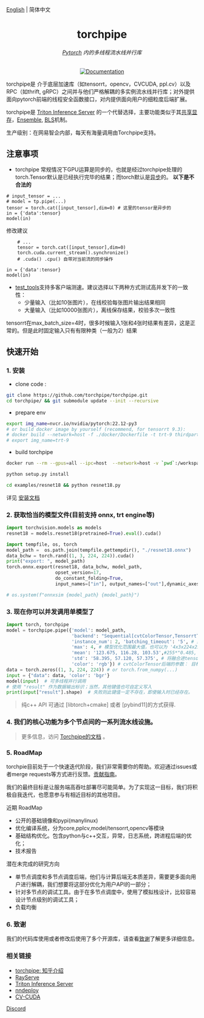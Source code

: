 
[English](./README_en.md) | 简体中文




<div align="center">
<h1 align="center">torchpipe</h1>
<h6 align="center"><a href="https://pytorch.org/">Pytorch</a> 内的多线程流水线并行库</h6>

<!-- <img alt="license" src="https://img.shields.io/github/license/alibaba/async_simple?style=flat-square"> -->
<!-- <img alt="license" src="https://img.shields.io/github/license/alibaba/async_simple?style=flat-square">  -->
<!-- [![License](https://img.shields.io/badge/License-Apache%202.0-blue.svg)](https://opensource.org/licenses/Apache-2.0)  -->
[![Documentation](https://img.shields.io/badge/torchpipe-Docs-brightgreen.svg)](https://torchpipe.github.io/zh/)
<!-- <img alt="language" src="https://img.shields.io/github/languages/top/torchpipe/torchpipe.github.io?style=flat-square"> -->
<!-- <img alt="feature" src="https://img.shields.io/badge/pytorch-Serving-orange?style=flat-square"> -->
<!-- <img alt="last commit" src="https://img.shields.io/github/last-commit/torchpipe/torchpipe.github.io?style=flat-square"> -->
</div>

<!-- [![License](https://img.shields.io/badge/License-Apache%202.0-blue.svg)](https://opensource.org/licenses/Apache-2.0)  -->





torchpipe是 介于底层加速库（如tensorrt，opencv，CVCUDA, ppl.cv）以及 RPC（如thrift, gRPC）之间并与他们严格解耦的多实例流水线并行库；对外提供面向pytorch前端的线程安全函数接口，对内提供面向用户的细粒度后端扩展。


torchpipe是 [Triton Inference Server](https://github.com/triton-inference-server/server) 的一个代替选择，主要功能类似于其[共享显存](https://docs.nvidia.com/deeplearning/triton-inference-server/user-guide/docs/protocol/extension_shared_memory.html)，[Ensemble](https://github.com/triton-inference-server/server/blob/main/docs/user_guide/architecture.md#ensemble-models), [BLS](https://github.com/triton-inference-server/python_backend#business-logic-scripting)机制。

生产级别：在网易智企内部，每天有海量调用由Torchpipe支持。

## **注意事项**

- torchpipe 常规情况下GPU运算是同步的，也就是经过torchpipe处理的torch.Tensor默认是已经执行完毕的结果；而torch默认是[异步](https://torchpipe.github.io/docs/preliminaries/pytorch_libtorch)的。
**以下是不合法的**
```
# input_tensor = ...
# model = tp.pipe(...)
tensor = torch.cat([input_tensor],dim=0) # 这里的tensor是异步的
in = {'data':tensor}
model(in)
```
修改建议
```
    # ...
    tensor = torch.cat([input_tensor],dim=0) 
    torch.cuda.current_stream().synchronize() 
    # .cuda() .cpu() 自带对当前流的同步操作

in = {'data':tensor}
model(in)
```

- [test_tools](https://github.com/torchpipe/torchpipe/blob/main/torchpipe/utils/test/test_tools.py)支持多客户端测速。建议选择以下两种方式测试高并发下的一致性：
    - 少量输入（比如10张图片），在线校验每张图片输出结果相同
    - 大量输入（比如10000张图片），离线保存结果，校验多次一致性

tensorrt在max_batch_size=4时，很多时候输入1张和4张时结果有差异，这是正常的。但是此时固定输入只有有限种类（一般为2）结果

<!-- ## 注意事项 
- 版本说明：推荐使用最新tag以及对应release
- main分支用于发布版本更新，develop分支用于提交代码和日常开发； -->
 
<!-- end elevator-pitch -->

## 快速开始

<!-- start quickstart -->


###  1. 安装 
- clone code :

```bash
git clone https://github.com/torchpipe/torchpipe.git
cd torchpipe/ && git submodule update --init --recursive
```
- prepare env

```bash
export img_name=nvcr.io/nvidia/pytorch:22.12-py3 
# or build docker image by yourself (recommend, for tensorrt 9.3): 
# docker build --network=host -f ./docker/Dockerfile -t trt-9 thirdparty/
# export img_name=trt-9
```

- build torchpipe
```bash
docker run --rm --gpus=all --ipc=host  --network=host -v `pwd`:/workspace  --shm-size 1G  --ulimit memlock=-1 --ulimit stack=67108864  --privileged=true  -w/workspace -it $img_name /bin/bash

python setup.py install

cd examples/resnet18 && python resnet18.py
```

详见 [安装文档](https://torchpipe.github.io/zh/docs/installation)


### 2. 获取恰当的模型文件(目前支持 onnx, trt engine等) 


```python
import torchvision.models as models
resnet18 = models.resnet18(pretrained=True).eval().cuda()

import tempfile, os, torch
model_path =  os.path.join(tempfile.gettempdir(), "./resnet18.onnx") 
data_bchw = torch.rand((1, 3, 224, 224)).cuda()
print("export: ", model_path)
torch.onnx.export(resnet18, data_bchw, model_path,
                  opset_version=17,
                  do_constant_folding=True,
                  input_names=["in"], output_names=["out"],dynamic_axes={"in": {0: "x"},"out": {0: "x"}})

# os.system(f"onnxsim {model_path} {model_path}")
```
 
### 3. 现在你可以并发调用单模型了

```python
import torch, torchpipe
model = torchpipe.pipe({'model': model_path,
                        'backend': "Sequential[cvtColorTensor,TensorrtTensor,SyncTensor]", # 后端引擎， 可见后端API参考文档。
                        'instance_num': 2, 'batching_timeout': '5', # 实例数和超时时间
                        'max': 4, # 模型优化范围最大值，也可以为 '4x3x224x224'
                        'mean': '123.675, 116.28, 103.53',#255*"0.485, 0.456, 0.406"，
                        'std': '58.395, 57.120, 57.375', # 将融合进tensorrt网络中
                        'color': 'rgb'}) # cvtColorTensor后端的参数： 目标颜色空间顺序
data = torch.zeros((1, 3, 224, 224)) # or torch.from_numpy(...)
input = {"data": data, 'color': 'bgr'}
model(input)  # 可多线程并行调用
# 使用 "result" 作为数据输出标识；当然，其他键值也可自定义写入
print(input["result"].shape)  # 失败则此键值一定不存在，即使输入时已经存在。
```

> 纯c++ API 可通过 [libtorch+cmake] 或者 [pybind11]的方式获得.

<!-- end quickstart -->
### 4. 我们的核心功能为多个节点间的一系列流水线设施。

> 更多信息，访问 [Torchpipe的文档](https://torchpipe.github.io/zh/docs/Inter-node) 。




### 5. RoadMap



torchpie目前处于一个快速迭代阶段，我们非常需要你的帮助。欢迎通过issues或者merge requests等方式进行反馈。[贡献指南](https://torchpipe.github.io/zh/docs/contribution)。 


我们的最终目标是让服务端高吞吐部署尽可能简单。为了实现这一目标，我们将积极自我迭代，也愿意参与有相近目标的其他项目。


近期 RoadMap
- 公开的基础镜像和pypi(manylinux)
- 优化编译系统，分为core,pplcv,model/tensorrt,opencv等模块
- 基础结构优化。包含python与c++交互，异常，日志系统，跨进程后端的优化；
- 技术报告


潜在未完成的研究方向

- 单节点调度和多节点调度后端，他们与计算后端无本质差异，需要更多面向用户进行解耦，我们想要将这部分优化为用户API的一部分；
- 针对多节点的调试工具。由于在多节点调度中，使用了模拟栈设计，比较容易设计节点级别的调试工具；
- 负载均衡

### 6. 致谢
我们的代码库使用或者修改后使用了多个开源库，请查看[致谢](./ACKNOWLEDGEMENTS.md)了解更多详细信息。



### 相关链接
- [torchpipe: 知乎介绍](https://zhuanlan.zhihu.com/p/664095419)
- [RayServe](https://docs.ray.io/en/latest/serve/index.html)
- [Triton Inference Server](https://github.com/triton-inference-server/server)
- [nndeploy](https://github.com/Alwaysssssss/nndeploy)
- [CV-CUDA](https://github.com/CVCUDA/CV-CUDA)



[Discord](https://discord.gg/hgFwkznP)
